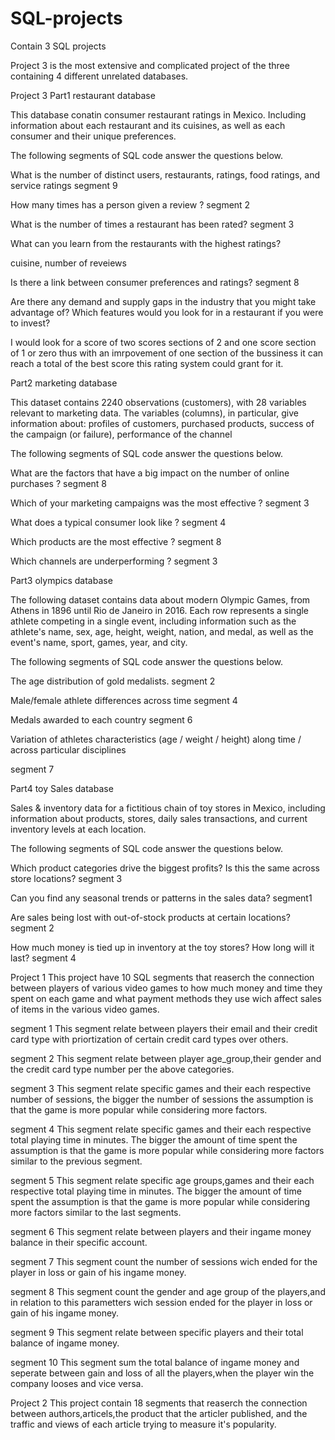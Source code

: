 # SQL-projects
Contain 3 SQL projects

Project 3 is the most extensive and complicated project of the three containing 4 different unrelated databases.

Project 3
Part1 restaurant database

This database conatin consumer restaurant ratings in Mexico. Including information about each restaurant and its cuisines, as well as each consumer and their unique preferences.

The following segments of SQL code answer the questions below. 

What is the number of distinct users, restaurants, ratings, food ratings, and service ratings
segment 9

How many times has a person given a review ?
segment 2

What is the number of times a restaurant has been rated?
segment 3

What can you learn from the restaurants with the highest ratings?

cuisine, number of reveiews

Is there a link between consumer preferences and ratings? 
segment 8

Are there any demand and supply gaps in the industry that you might take advantage of?
Which features would you look for in a restaurant if you were to invest?

I would look for a score of two scores sections of 2 and one score section of 1 or zero thus with an imrpovement of one section of the bussiness it can reach a total of the best score this rating system could grant for it.


Part2 marketing database

This dataset contains 2240 observations (customers), with 28 variables relevant to marketing data.
The variables (columns), in particular, give information about: profiles of customers, purchased products, success of the campaign (or failure), performance of the channel

The following segments of SQL code answer the questions below.
 
What are the factors that have a big impact on the number of online purchases ?
segment 8

Which of your marketing campaigns was the most effective ?
segment 3

What does a typical consumer look like ?
segment 4

Which products are the most effective ?
segment 8

Which channels are underperforming ? 
segment 3


Part3 olympics database

The following dataset contains data about modern Olympic Games, from Athens in 1896 until Rio de Janeiro in 2016.
Each row represents a single athlete competing in a single event, including information such as the athlete's name, sex, age, height, weight, nation, and medal, as well as the event's name, sport, games, year, and city.

The following segments of SQL code answer the questions below. 

The age distribution of gold medalists.
segment 2

Male/female athlete differences across time
segment 4

Medals awarded to each country
segment 6

Variation of athletes characteristics (age / weight / height) along time / across particular disciplines

segment 7


Part4 toy Sales database

Sales & inventory data for a fictitious chain of toy stores in Mexico, including information about products, stores, daily sales transactions, and current inventory levels at each location.


The following segments of SQL code answer the questions below. 

Which product categories drive the biggest profits? Is this the same across store locations?
segment 3

Can you find any seasonal trends or patterns in the sales data?
segment1 

Are sales being lost with out-of-stock products at certain locations?
segment 2

How much money is tied up in inventory at the toy stores? How long will it last?
segment 4


Project 1
This project have 10 SQL segments that reaserch the connection between players of various video games to how much money and time they spent on each game and what payment methods they use wich affect sales of items in the various video games.

segment 1
This segment relate between players their email and their credit card type with priortization of certain credit card types over others.

segment 2
This segment relate between player  age_group,their gender and the credit card type number per the above categories.

segment 3
This segment relate specific games and their each respective number of sessions, the bigger the number of sessions the assumption is that the game is more popular while considering more factors.

segment 4
This segment relate specific games and their each respective total playing time in minutes. The bigger the amount of time spent the assumption is that the game is more popular while considering more factors similar to the previous segment.

segment 5
This segment relate specific age groups,games and their each respective total playing time in minutes. The bigger the amount of time spent the assumption is that the game is more popular while considering more factors similar to the last segments.


segment 6
This segment relate between players and their ingame money balance in their specific account.

segment 7
This segment count the number of sessions wich ended for the player in loss or gain of his ingame money. 

segment 8
This segment count the gender and age group of the players,and in relation to this parametters wich session ended for the player in loss or gain of his ingame money. 

segment 9
This segment relate between specific players and their total balance of ingame money.

segment 10
This segment sum the total balance of ingame money and seperate between gain and loss of all the players,when the player win the company looses and vice versa.


Project 2
This project contain 18 segments that reaserch the connection between authors,articels,the product that the articler published, and the traffic and views of each article trying to measure it's popularity. 

